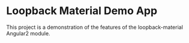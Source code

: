 # Loopback Material Demo App

This project is a demonstration of the features of the loopback-material Angular2 module.